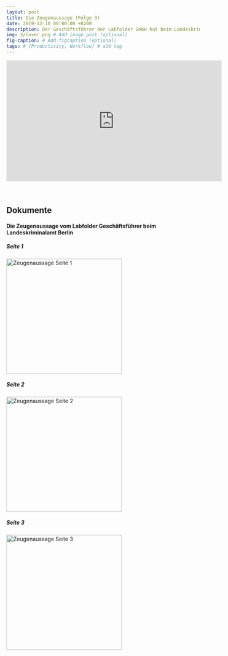 ```yaml
---
layout: post
title: Die Zeugenaussage (Folge 3)
date: 2019-12-10 00:00:00 +0200
description: Der Geschäftsführer der Labfolder GmbH hat beim Landeskriminalamt Berlin eine Zeugenaussage gemacht. Darin geht es u.a. auch um den DOS-Hacker-Angriff.
img: 3/Cover.png # Add image post (optional)
fig-caption: # Add figcaption (optional)
tags: # [Productivity, Workflow] # add tag
---
```


<center>
<iframe width="560" height="315" src="https://www.youtube-nocookie.com/embed/TSwWRM0ljxs" frameborder="0" allow="accelerometer; autoplay; encrypted-media; gyroscope; picture-in-picture" allowfullscreen></iframe>
</center>

<br />
<br />


## Dokumente

#### Die Zeugenaussage vom Labfolder Geschäftsführer beim Landeskriminalamt Berlin

##### Seite 1
<a href="{{site.baseurl}}/assets/img/3/Zeugenaussage-Seite-1.png" target="_blank">
  <img src="{{site.baseurl}}/assets/img/3/Zeugenaussage-Seite-1.png" alt="Zeugenaussage Seite 1" title="Seite 1" width="300" />
</a>

##### Seite 2
<a href="{{site.baseurl}}/assets/img/3/Zeugenaussage-Seite-2.png" target="_blank">
  <img src="{{site.baseurl}}/assets/img/3/Zeugenaussage-Seite-2.png" alt="Zeugenaussage Seite 2" title="Seite 2" width="300" />
</a>

##### Seite 3
<a href="{{site.baseurl}}/assets/img/3/Zeugenaussage-Seite-3.png" target="_blank">
  <img src="{{site.baseurl}}/assets/img/3/Zeugenaussage-Seite-3.png" alt="Zeugenaussage Seite 3" title="Seite 3" width="300" />
</a>
